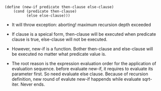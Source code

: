 ```
(define (new-if predicate then-clause else-clause)
    (cond (predicate then-clause)
          (else else-clause)))
```

- It will throw exception: aborting! maximum recursion depth exceeded

- If clause is a speical form, then-clause will be executed when predicate clause is true, else-clause will not be executed.

- However, new-if is a function. Bother then-clause and else-clause will be executed no matter what predicate value is.

- The root reason is the expression evaluation order for the application of evaluation sequence. before evaluate new-if, it requires to evaluate its parameter first. So need evaluate else clause. Because of recursion definition, new round of evalute new-if happends while evaluate sqrt-iter. Never ends.
